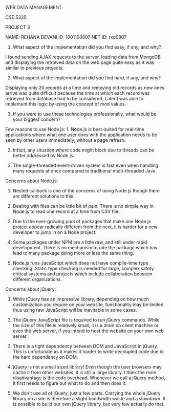 WEB DATA MANAGEMENT

CSE 5335

PROJECT 3

NAME: REHANA DEVANI ID: 1001100807 NET ID: rxd0807

1.  What aspect of the implementation did you find easy, if any, and
    why?

I found sending AJAX requests to the server, loading data from MongoDB
and displaying the retrieved data on the web page quite easy as it was
similar to previous projects.

2.  What aspect of the implementation did you find hard, if any, and
    why?

Displaying only 20 records at a time and removing old records as new
ones arrive was quite difficult because the time at which each record
was retrieved from database had to be considered. Later I was able to
implement this logic by using the concept of mod values.

3.  If you were to use these technologies professionally, what would be
    your biggest concern?

Few reasons to use Node.js: 1. Node.js is best-suited for real-time
applications where what one user does with the application needs to be
seen by other users immediately, without a page refresh.

2.  Infact, any situation where code might block due to threads can be
    better addressed by Node.js.

3.  The single-threaded event-driven system is fast even when handling
    many requests at once compared to traditional multi-threaded Java.

Concerns about Node.js:

1.  Nested callback is one of the concerns of
    using Node.js though there are different solutions to this.

2.  Dealing with files can be little bit of pain. There is no simple way
    in Node.js to read one record at a time from CSV file.

3.  Due to the ever-growing pool of packages that make one Node.js
    project appear radically different from the next, it is harder for a
    new developer to jump in on a Node project.

4.  Some packages under NPM are a little raw, and still under rapid
    development. There is no mechanism to rate the package which has
    lead to many package doing more or less the same thing.

5.  Node.js runs JavaScript which does not have compile-time type
    checking. Static type checking is needed for large, complex safety
    critical systems and projects which include collaboration between
    different organizations.

Concerns about jQuery:

1.  While jQuery has an impressive library, depending on how much
    customization you require on your website, functionality may be
    limited thus using raw JavaScript will be inevitable in some cases.

2.  The jQuery JavaScript file is required to run jQuery commands. While
    the size of this file is relatively small, it is a drain on client
    machine or even the web server, if you intend to host the website on
    your own web server.

3.  There is a tight dependency between DOM and JavaScript in jQuery.
    This is unfortunate as it makes it harder to write decoupled code
    due to the hard dependency on DOM.

4.  jQuery is not a small sized library! Even though the user browsers
    may cache it from other websites, it is still a large library. I
    think the main disadvantage is the code overhead. Whenever we call a
    jQuery method, it first needs to figure out what to do and then does
    it.

5.  We don't use all of jQuery, just a few parts. Carrying the whole
    jQuery library on a site is therefore a slight bandwidth waste and a
    slowdown. It is possible to build our own jQuery library, but very
    few actually do that.


